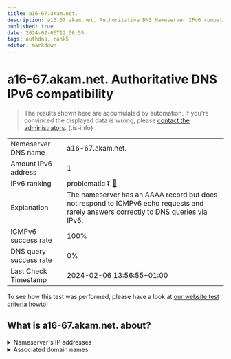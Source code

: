 ```yaml
---
title: a16-67.akam.net.
description: a16-67.akam.net. Authoritative DNS Nameserver IPv6 compatibility
published: true
date: 2024-02-06T12:56:55
tags: authdns, rank5
editor: markdown
---
```


# a16-67.akam.net. Authoritative DNS IPv6 compatibility

> The results shown here are accumulated by automation. If you're convinced the displayed data is wrong, please [contact the administrators](/howto/chat). 
{.is-info}




|   |   |
| - | - |
| Nameserver DNS name | a16-67.akam.net.
| Amount IPv6 address | 1
| IPv6 ranking | problematic :arrow_double_down: [🔗](/howto/ranking) |
| Explanation | The nameserver has an AAAA record but does not respond to ICMPv6 echo requests and rarely answers correctly to DNS queries via IPv6. |
| ICMPv6 success rate | 100%|
| DNS query success rate | 0% |
| Last Check Timestamp | 2024-02-06 13:56:55+01:00 |

To see how this test was performed, please have a look at [our website test criteria howto](/howto/testcriteria/authdns)!


## What is a16-67.akam.net. about?




<details>
<summary>Nameserver's IP addresses</summary>

2600:1406:1b::43

</details>



<details>
<summary>Associated domain names</summary>

www.dailymail.co.uk

www.td.com

</details>
